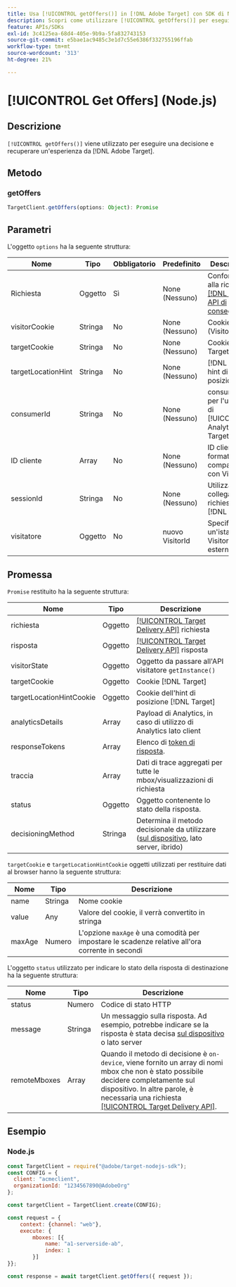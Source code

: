 ```yaml
---
title: Usa [!UICONTROL getOffers()] in [!DNL Adobe Target] con SDK di Node.js
description: Scopri come utilizzare [!UICONTROL getOffers()] per eseguire una decisione e recuperare un'esperienza da [!DNL Adobe Target].
feature: APIs/SDKs
exl-id: 3c4125ea-68d4-405e-9b9a-5fa832743153
source-git-commit: e5bae1ac9485c3e1d7c55e6386f332755196ffab
workflow-type: tm+mt
source-wordcount: '313'
ht-degree: 21%

---
```


# [!UICONTROL Get Offers] (Node.js)

## Descrizione

`[!UICONTROL getOffers()]` viene utilizzato per eseguire una decisione e recuperare un&#39;esperienza da [!DNL Adobe Target].


## Metodo

### getOffers

```js {line-numbers="true"}
TargetClient.getOffers(options: Object): Promise
```

## Parametri

L&#39;oggetto `options` ha la seguente struttura:

| Nome | Tipo | Obbligatorio | Predefinito | Descrizione |
| --- |--- | --- | --- | --- |
| Richiesta | Oggetto | Sì | None (Nessuno) | Conforme alla richiesta [[!DNL Target] API di consegna](/help/dev/implement/delivery-api/overview.md) |
| visitorCookie | Stringa | No | None (Nessuno) | Cookie ECID (VisitorId) |
| targetCookie | Stringa | No | None (Nessuno) | Cookie [!DNL Target] |
| targetLocationHint | Stringa | No | None (Nessuno) | [!DNL Target] hint di posizione |
| consumerId | Stringa | No | None (Nessuno) | consumerIds per l&#39;unione di [!UICONTROL Analytics for Target] (A4T) |
| ID cliente | Array | No | None (Nessuno) | ID cliente in formato compatibile con VisitorId |
| sessionId | Stringa | No | None (Nessuno) | Utilizzato per collegare più richieste [!DNL Target] |
| visitatore | Oggetto | No | nuovo VisitorId | Specifica un&#39;istanza VisitorId esterna |

## Promessa

`Promise` restituito ha la seguente struttura:

| Nome | Tipo | Descrizione |
| --- | --- | --- |
| richiesta | Oggetto | [[!UICONTROL Target Delivery API]](/help/dev/implement/delivery-api/overview.md) richiesta |
| risposta | Oggetto | [[!UICONTROL Target Delivery API]](/help/dev/implement/delivery-api/overview.md) risposta |
| visitorState | Oggetto | Oggetto da passare all&#39;API visitatore `getInstance()` |
| targetCookie | Oggetto | Cookie [!DNL Target] |
| targetLocationHintCookie | Oggetto | Cookie dell&#39;hint di posizione [!DNL Target] |
| analyticsDetails | Array | Payload di Analytics, in caso di utilizzo di Analytics lato client |
| responseTokens | Array | Elenco di [token di risposta](https://experienceleague.adobe.com/docs/target/using/administer/response-tokens.html?lang=it&). |
| traccia | Array | Dati di trace aggregati per tutte le mbox/visualizzazioni di richiesta |
| status | Oggetto | Oggetto contenente lo stato della risposta. |
| decisioningMethod | Stringa | Determina il metodo decisionale da utilizzare ([sul dispositivo](/help/dev/implement/server-side/sdk-guides/on-device-decisioning/overview.md), lato server, ibrido) |

`targetCookie` e `targetLocationHintCookie` oggetti utilizzati per restituire dati al browser hanno la seguente struttura:

| Nome | Tipo | Descrizione |
| --- | --- | --- |
| name | Stringa | Nome cookie |
| value | Any | Valore del cookie, il verrà convertito in stringa |
| maxAge | Numero | L&#39;opzione `maxAge` è una comodità per impostare le scadenze relative all&#39;ora corrente in secondi |

L&#39;oggetto `status` utilizzato per indicare lo stato della risposta di destinazione ha la seguente struttura:

| Nome | Tipo | Descrizione |
| --- | --- | --- |
| status | Numero | Codice di stato HTTP |
| message | Stringa | Un messaggio sulla risposta. Ad esempio, potrebbe indicare se la risposta è stata decisa [sul dispositivo](/help/dev/implement/server-side/sdk-guides/on-device-decisioning/overview.md) o lato server |
| remoteMboxes | Array | Quando il metodo di decisione è `on-device`, viene fornito un array di nomi mbox che non è stato possibile decidere completamente sul dispositivo. In altre parole, è necessaria una richiesta [[!UICONTROL Target Delivery API]](/help/dev/implement/delivery-api/overview.md). |

## Esempio

### Node.js

```js {line-numbers="true"}
const TargetClient = require("@adobe/target-nodejs-sdk");
const CONFIG = {
  client: "acmeclient",
  organizationId: "1234567890@AdobeOrg"
};

const targetClient = TargetClient.create(CONFIG);

const request = {
    context: {channel: "web"},
    execute: {
        mboxes: [{
            name: "a1-serverside-ab",
            index: 1
        }]
}};

const response = await targetClient.getOffers({ request });
```

